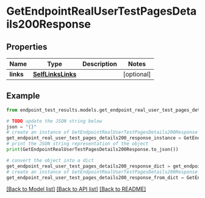 # GetEndpointRealUserTestPagesDetails200Response


## Properties

Name | Type | Description | Notes
------------ | ------------- | ------------- | -------------
**links** | [**SelfLinksLinks**](SelfLinksLinks.md) |  | [optional] 

## Example

```python
from endpoint_test_results.models.get_endpoint_real_user_test_pages_details200_response import GetEndpointRealUserTestPagesDetails200Response

# TODO update the JSON string below
json = "{}"
# create an instance of GetEndpointRealUserTestPagesDetails200Response from a JSON string
get_endpoint_real_user_test_pages_details200_response_instance = GetEndpointRealUserTestPagesDetails200Response.from_json(json)
# print the JSON string representation of the object
print(GetEndpointRealUserTestPagesDetails200Response.to_json())

# convert the object into a dict
get_endpoint_real_user_test_pages_details200_response_dict = get_endpoint_real_user_test_pages_details200_response_instance.to_dict()
# create an instance of GetEndpointRealUserTestPagesDetails200Response from a dict
get_endpoint_real_user_test_pages_details200_response_from_dict = GetEndpointRealUserTestPagesDetails200Response.from_dict(get_endpoint_real_user_test_pages_details200_response_dict)
```
[[Back to Model list]](../README.md#documentation-for-models) [[Back to API list]](../README.md#documentation-for-api-endpoints) [[Back to README]](../README.md)


